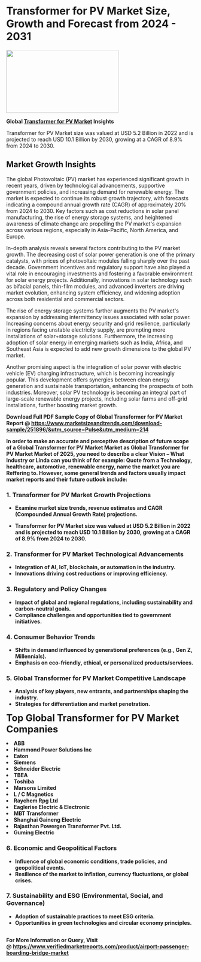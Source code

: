 <H1>Transformer for PV Market Size, Growth and Forecast from 2024 - 2031</H1><img class="aligncenter size-medium wp-image-584254" src="https://thirdeyenews.in/wp-content/uploads/2024/09/Global-Market-Research-300x168.jpeg" alt="" width="300" height="168" /><p><strong>Global&nbsp;<a href="https://www.marketsizeandtrends.com/download-sample/251896/&amp;utm_source=Pulse&amp;utm_medium=214">Transformer for PV Market</a> Insights</strong></p><p>Transformer for PV Market size was valued at USD 5.2 Billion in 2022 and is projected to reach USD 10.1 Billion by 2030, growing at a CAGR of 8.9% from 2024 to 2030.</p><p><h2>Market Growth Insights</h2> <p>The global Photovoltaic (PV) market has experienced significant growth in recent years, driven by technological advancements, supportive government policies, and increasing demand for renewable energy. The market is expected to continue its robust growth trajectory, with forecasts indicating a compound annual growth rate (CAGR) of approximately 20% from 2024 to 2030. Key factors such as cost reductions in solar panel manufacturing, the rise of energy storage systems, and heightened awareness of climate change are propelling the PV market's expansion across various regions, especially in Asia-Pacific, North America, and Europe.</p> <p><strong></strong></p> <p>In-depth analysis reveals several factors contributing to the PV market growth. The decreasing cost of solar power generation is one of the primary catalysts, with prices of photovoltaic modules falling sharply over the past decade. Government incentives and regulatory support have also played a vital role in encouraging investments and fostering a favorable environment for solar energy projects. Additionally, innovations in solar technology such as bifacial panels, thin-film modules, and advanced inverters are driving market evolution, enhancing system efficiency, and widening adoption across both residential and commercial sectors.</p> <p>The rise of energy storage systems further augments the PV market's expansion by addressing intermittency issues associated with solar power. Increasing concerns about energy security and grid resilience, particularly in regions facing unstable electricity supply, are prompting more installations of solar+storage solutions. Furthermore, the increasing adoption of solar energy in emerging markets such as India, Africa, and Southeast Asia is expected to add new growth dimensions to the global PV market.</p> <p>Another promising aspect is the integration of solar power with electric vehicle (EV) charging infrastructure, which is becoming increasingly popular. This development offers synergies between clean energy generation and sustainable transportation, enhancing the prospects of both industries. Moreover, solar PV technology is becoming an integral part of large-scale renewable energy projects, including solar farms and off-grid installations, further boosting market growth.</p> <p><strong></p><p><span class=""><strong>Download Full PDF Sample Copy of Global Transformer for PV Market Report</strong> @ <a href="https://www.marketsizeandtrends.com/download-sample/251896/&amp;utm_source=Pulse&amp;utm_medium=214" target="_blank">https://www.marketsizeandtrends.com/download-sample/251896/&amp;utm_source=Pulse&amp;utm_medium=214</a></span></p><p>In order to make an accurate and perceptive description of future scope of a Global&nbsp;Transformer for PV Market Market as Global&nbsp;Transformer for PV Market Market of 2025, you need to describe a clear Vision &ndash; What Industry or Linda can you think of for example: Quote from a Technology, healthcare, automotive, renewable energy, name the market you are Reffering to. However, some general trends and factors usually impact market reports and their future outlook include:</p><h3>1.&nbsp;<strong>Transformer for PV Market Growth Projections</strong></h3><ul><li>Examine market size trends, revenue estimates and CAGR (Compounded Annual Growth Rate) projections.</li><li><p>Transformer for PV Market size was valued at USD 5.2 Billion in 2022 and is projected to reach USD 10.1 Billion by 2030, growing at a CAGR of 8.9% from 2024 to 2030.</p></li></ul><h3>2.&nbsp;<strong>Transformer for PV Market Technological Advancements</strong></h3><ul><li>Integration of AI, IoT, blockchain, or automation in the industry.</li><li>Innovations driving cost reductions or improving efficiency.</li></ul><h3>3.&nbsp;<strong>Regulatory and Policy Changes</strong></h3><ul><li>Impact of global and regional regulations, including sustainability and carbon-neutral goals.</li><li>Compliance challenges and opportunities tied to government initiatives.</li></ul><h3>4.&nbsp;<strong>Consumer Behavior Trends</strong></h3><ul><li>Shifts in demand influenced by generational preferences (e.g., Gen Z, Millennials).</li><li>Emphasis on eco-friendly, ethical, or personalized products/services.</li></ul><h3>5.&nbsp;<strong>Global Transformer for PV Market Competitive Landscape</strong></h3><ul><li>Analysis of key players, new entrants, and partnerships shaping the industry.</li><li>Strategies for differentiation and market penetration.</li></ul><p data-pm-slice="1 1 []"><span style="color: inherit; font-family: inherit; font-size: 25px;">Top Global Transformer for PV Market Companies</span></p><div class="" data-test-id=""><p><li>ABB</li><li> Hammond Power Solutions Inc</li><li> Eaton</li><li> Siemens</li><li> Schneider Electric</li><li> TBEA</li><li> Toshiba</li><li> Marsons Limited</li><li> L / C Magnetics</li><li> Raychem Rpg Ltd</li><li> Eaglerise Electric & Electronic</li><li> MBT Transformer</li><li> Shanghai Gaineng Electric</li><li> Rajasthan Powergen Transformer Pvt. Ltd.</li><li> Guming Electric</li></p></div><h3>6.&nbsp;<strong>Economic and Geopolitical Factors</strong></h3><ul><li>Influence of global economic conditions, trade policies, and geopolitical events.</li><li>Resilience of the market to inflation, currency fluctuations, or global crises.</li></ul><h3>7.&nbsp;<strong>Sustainability and ESG (Environmental, Social, and Governance)</strong></h3><ul><li>Adoption of sustainable practices to meet ESG criteria.</li><li>Opportunities in green technologies and circular economy principles.</li></ul><h2><strong style="font-size: 14px;">For More Information or Query, Visit @&nbsp;</strong><a style="background-color: #ffffff; font-size: 14px;" href="https://www.marketsizeandtrends.com/report/transformer-for-pv-market/" target="_blank">https://www.verifiedmarketreports.com/product/airport-passenger-boarding-bridge-market</a></h2>
